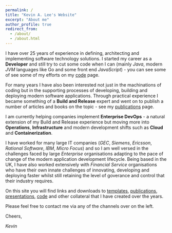 ```yaml
---
permalink: /
title: "Kevin A. Lee's Website"
excerpt: "About me"
author_profile: true
redirect_from: 
  - /about/
  - /about.html
---
```


I have over 25 years of experience in defining, architecting and implementing software technology solutions. I started my career as a **Developer**
and still try to cut some code when I can (mainly _Java_, modern _JVM_ languages like Go and some front end _JavaScript_) - you can see some of
see some of my efforts on my [code](/code) page. 

For many years I have also been interested not just in the machinations of coding but in the supporting processes of developing, building 
and deploying modern software applications. Through practical experience I became something of a **Build and Release** expert and went on to publish a number
of articles and books on the topic - see my [publications](/publications) page.  

I am currently helping companies implement **Enterprise DevOps** - a natural extension of my Build and Release experience but moving more
into **Operations**, **Infrastructure** and modern development shifts such as **Cloud** and **Containerization**.

I have worked for many large IT companies (_GEC_, _Siemens_, _Ericsson_, _Rational Software_, _IBM_, _Micro Focus_) and so I am well versed in the 
challenges faced by large _Enterprise_ organisations adapting to the pace of change of the modern application development lifecycle. Being based in the UK, 
I have also worked extensively with _Financial Service_ organisations who have their own innate challenges of innovating, developing and deploying
faster whilst still retaining the level of goverance and control that their industry requires.

On this site you will find links and downloads to [templates](/templates), [publications](/publications), [presentations](/presentations), [code](/code) 
and other collateral that I have created over the years. 

Please feel free to contact me via any of the channels over on the left.

Cheers,

_Kevin_
